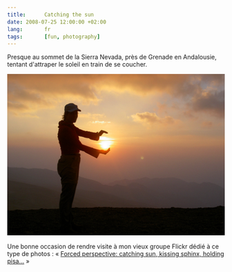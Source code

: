 ```yaml
---
title:      Catching the sun
date: 2008-07-25 12:00:00 +02:00
lang:       fr
tags:       [fun, photography]
---
```


Presque au sommet de la Sierra Nevada, près de Grenade en Andalousie, tentant d'attraper le soleil en train de se coucher.

![](catching-the-sun.jpg)

Une bonne occasion de rendre visite à mon vieux groupe Flickr dédié à ce type de photos : « [Forced perspective: catching sun, kissing sphinx, holding pisa…](https://www.flickr.com/groups/catching_sun/) »
